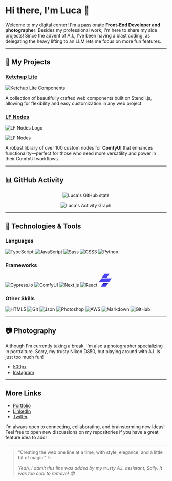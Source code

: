 # Hi there, I'm Luca 👋

Welcome to my digital corner! I'm a passionate **Front-End Developer and photographer**. Besides my professional work, I'm here to share my side projects! Since the advent of A.I., I've been having a blast coding, as delegating the heavy lifting to an LLM lets me focus on more fun features.

---

## 🌟 My Projects

### [Ketchup Lite](https://github.com/lucafoscili/ketchup-lite)

![Ketchup Lite Components](https://img.shields.io/badge/dynamic/json?color=green&label=Components&query=components&url=https://raw.githubusercontent.com/lucafoscili/ketchup-lite/main/count.json&suffix=%20components)

A collection of beautifully crafted web components built on Stencil.js, allowing for flexibility and easy customization in any web project.

### [LF Nodes](https://github.com/lucafoscili/comfyui-lf)

<img src="https://github.com/lucafoscili/comfyui-lf/raw/main/docs/images/LFNodes.png" alt="LF Nodes Logo" width="200"/>

![LF Nodes](https://img.shields.io/badge/dynamic/json?color=blue&label=Nodes&query=nodes&url=https://raw.githubusercontent.com/lucafoscili/comfyui-lf/master/count.json&suffix=%20nodes)

A robust library of over 100 custom nodes for **ComfyUI** that enhances functionality—perfect for those who need more versatility and power in their ComfyUI workflows.

---

## 📊 GitHub Activity

<!-- GitHub Stats -->
<p align="center">
  <img src="https://github-readme-stats.vercel.app/api?username=lucafoscili&show_icons=true&theme=radical&include_all_commits=true&count_private=true&hide_border=true&hide_title=true" alt="Luca's GitHub stats" />
</p>

<!-- Activity Graph -->
<p align="center">
  <img src="https://github-readme-activity-graph.vercel.app/graph?username=lucafoscili&theme=react-dark&hide_border=true" alt="Luca's Activity Graph" />
</p>

---

## 🔧 Technologies & Tools

### **Languages**

<p align="left">
  <img src="https://cdn.jsdelivr.net/gh/devicons/devicon/icons/typescript/typescript-original.svg" alt="TypeScript" width="40" height="40"/>
  <img src="https://cdn.jsdelivr.net/gh/devicons/devicon/icons/javascript/javascript-original.svg" alt="JavaScript" width="40" height="40"/>
  <img src="https://cdn.jsdelivr.net/gh/devicons/devicon/icons/sass/sass-original.svg" alt="Sass" width="40" height="40"/>
  <img src="https://cdn.jsdelivr.net/gh/devicons/devicon/icons/css3/css3-original.svg" alt="CSS3" width="40" height="40"/>
  <img src="https://cdn.jsdelivr.net/gh/devicons/devicon/icons/python/python-original.svg" alt="Python" width="40" height="40"/>
</p>

### **Frameworks**

<p align="left">
  <img src="https://cdn.jsdelivr.net/gh/devicons/devicon@latest/icons/cypressio/cypressio-original.svg" alt="Cypress.io" width="40" height="40" />
  <img src="https://framerusercontent.com/images/7Nhoxwn9eWYrqKjEewfXutR90U.png" alt="ComfyUI" width="40" height="40" />
  <img src="https://cdn.jsdelivr.net/gh/devicons/devicon/icons/nextjs/nextjs-line.svg" alt="Next.js" width="40" height="40"/>
  <img src="https://cdn.jsdelivr.net/gh/devicons/devicon/icons/react/react-original.svg" alt="React" width="40" height="40"/>
  <img src="https://github.com/ionic-team/stencil/raw/main/stencil-logo.png" alt="Stencil.js" width="40" height="40"/>
</p>

### **Other Skills**

<p align="left">
  <img src="https://cdn.jsdelivr.net/gh/devicons/devicon/icons/html5/html5-original.svg" alt="HTML5" width="40" height="40"/>
  <img src="https://cdn.jsdelivr.net/gh/devicons/devicon/icons/git/git-original.svg" alt="Git" width="40" height="40"/>
  <img src="https://cdn.jsdelivr.net/gh/devicons/devicon/icons/json/json-original.svg" alt="Json" width="40" height="40"/>
  <img src="https://cdn.jsdelivr.net/gh/devicons/devicon/icons/photoshop/photoshop-original.svg" alt="Photoshop" width="40" height="40"/>
  <img src="https://cdn.jsdelivr.net/gh/devicons/devicon/icons/amazonwebservices/amazonwebservices-original-wordmark.svg" alt="AWS" width="40" height="40"/>
  <img src="https://cdn.jsdelivr.net/gh/devicons/devicon/icons/markdown/markdown-original.svg" alt="Markdown" width="40" height="40"/>
  <img src="https://cdn.jsdelivr.net/gh/devicons/devicon/icons/github/github-original.svg" alt="GitHub" width="40" height="40"/>
</p>

---

## 📷 Photography

Although I'm currently taking a break, I'm also a photographer specializing in portraiture. Sorry, my trusty Nikon D850, but playing around with A.I. is just too much fun!

- [500px](https://500px.com/p/lucafoscili)
- [Instagram](https://instagram.com/lucafoscili)

---

## More Links

- [Portfolio](https://www.lucafoscili.com)
- [LinkedIn](https://linkedin.com/in/lucafoscili)
- [Twitter](https://twitter.com/lucafoscili)

I’m always open to connecting, collaborating, and brainstorming new ideas! Feel free to open new discussions on my repositories if you have a great feature idea to add!

---

> "Creating the web one line at a time, with style, elegance, and a little bit of magic." ✨ 
> 
> *Yeah, I admit this line was added by my trusty A.I. assistant, Sally. It was too cool to remove! 😎*
